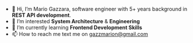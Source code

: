 - 👋 Hi, I’m Mario Gazzara, software engineer with 5+ years background in <b>REST API development</b>.
- 👀 I’m interested <b>System Architecture</b> & <b>Engineering</b>
- 🌱 I’m currently learning <b>Frontend Development Skills</b>
- 📫 How to reach me text me on gazzmarion@gmail.com

<!---
gazer99/gazer99 is a ✨ special ✨ repository because its `README.md` (this file) appears on your GitHub profile.
You can click the Preview link to take a look at your changes.
--->

